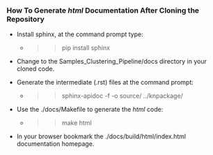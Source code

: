 ### How To Generate _html_ Documentation After Cloning the Repository

* Install sphinx, at the command prompt type:
    * >> pip install sphinx
    
* Change to the Samples_Clustering_Pipeline/docs directory in your cloned code.
* Generate the intermediate (.rst) files at the command prompt:
    * >> sphinx-apidoc -f -o source/ ../knpackage/
    
* Use the ./docs/Makefile to generate the _html_ code:
    * >> make html

* In your browser bookmark the ./docs/build/html/index.html documentation homepage.
